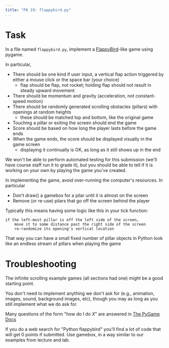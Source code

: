 ```yaml
---
title: "PA 19: flappybird.py"
...
```


# Task

In a file named `flappybird.py`, implement a [FlappyBird](https://flappybird.me/)-like game using pygame.

In particular,

-   There should be one kind if user input, a vertical flap action triggered by either a mouse click or the space bar (your choice) 
    - flap should be flap, not rocket; holding flap should not result in steady upward movement
-   There should be momentum and gravity (acceleration, not constant-speed motion)
-   There should be randomly generated scrolling obstacles (pillars) with openings at random heights
    - these should be matched top and bottom, like the original game
-   Touching a pillar or exiting the screen should end the game
-   Score should be based on how long the player lasts before the game ends
-   When the game ends, the score should be displayed visually in the game screen
    - displaying it continually is OK, as long as it still shows up in the end

We won't be able to perform automated testing for this submission (we'll have course staff run it to grade it), but you should be able to tell if it is working on your own by playing the game you've created.

In implementing the game, avoid over-running the computer's resources.
In particular

-   Don't draw() a gamebox for a pilar until it is almost on the screen
-   Remove (or re-use) pilars that go off the screen behind the player

Typically this means having some logic like this in your tick function:

````
if the left-most pillar is off the left side of the screen,
    move it to some distance past the right side of the screen
    re-randomize its opening's vertical location
````

That way you can have a small fixed number of pillar objects in Python
look like an endless stream of pillars when playing the game


# Troubleshooting

The infinite scrolling example games (all sections had one) might be a good starting point.

You don't need to implement anything we don't ask for (e.g., animation, images, sound, background images, etc), though you may as long as you still implement what we do ask for.

Many questions of the form "how do I do *X*" are answered in [The PyGame Docs](http://cs1110.cs.virginia.edu/code/gamebox/gamebox.pdf)

If you do a web search for "Python flappybird" you'll find a lot of code that will get 0 points if submitted.
Use gamebox, in a way similar to our examples from lecture and lab.
